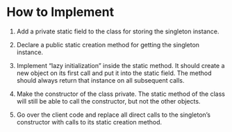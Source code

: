 # How to Implement
1. Add a private static field to the class for storing the singleton instance.

1. Declare a public static creation method for getting the singleton instance.

1. Implement “lazy initialization” inside the static method. It should create a new object on its first call and put it into the static field. The method should always return that instance on all subsequent calls.

1. Make the constructor of the class private. The static method of the class will still be able to call the constructor, but not the other objects.

1. Go over the client code and replace all direct calls to the singleton’s constructor with calls to its static creation method.